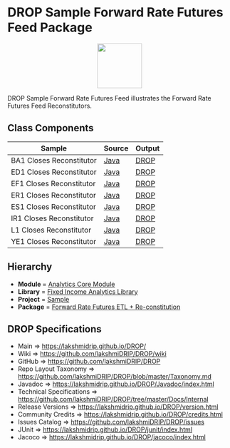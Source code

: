 # DROP Sample Forward Rate Futures Feed Package

<p align="center"><img src="https://github.com/lakshmiDRIP/DROP/blob/master/DRIP_Logo.gif?raw=true" width="100"></p>

DROP Sample Forward Rate Futures Feed illustrates the Forward Rate Futures Feed Reconstitutors.


## Class Components

 |           Sample         | Source | Output |
 |--------------------------|--------|--------|
 | BA1 Closes Reconstitutor | [Java](https://github.com/lakshmiDRIP/DROP/tree/master/src/main/java/org/drip/sample/forwardratefuturesfeed/BA1ClosesReconstitutor.java) | [DROP](https://github.com/lakshmiDRIP/DROP/blob/master/drop/org/drip/sample/forwardratefuturesfeed/BA1ClosesReconstitutor.drop) |
 | ED1 Closes Reconstitutor | [Java](https://github.com/lakshmiDRIP/DROP/tree/master/src/main/java/org/drip/sample/forwardratefuturesfeed/ED1ClosesReconstitutor.java) | [DROP](https://github.com/lakshmiDRIP/DROP/blob/master/drop/org/drip/sample/forwardratefuturesfeed/ED1ClosesReconstitutor.drop) |
 | EF1 Closes Reconstitutor | [Java](https://github.com/lakshmiDRIP/DROP/tree/master/src/main/java/org/drip/sample/forwardratefuturesfeed/EF1ClosesReconstitutor.java) | [DROP](https://github.com/lakshmiDRIP/DROP/blob/master/drop/org/drip/sample/forwardratefuturesfeed/EF1ClosesReconstitutor.drop) |
 | ER1 Closes Reconstitutor | [Java](https://github.com/lakshmiDRIP/DROP/tree/master/src/main/java/org/drip/sample/forwardratefuturesfeed/ER1ClosesReconstitutor.java) | [DROP](https://github.com/lakshmiDRIP/DROP/blob/master/drop/org/drip/sample/forwardratefuturesfeed/ER1ClosesReconstitutor.drop) |
 | ES1 Closes Reconstitutor | [Java](https://github.com/lakshmiDRIP/DROP/tree/master/src/main/java/org/drip/sample/forwardratefuturesfeed/ES1ClosesReconstitutor.java) | [DROP](https://github.com/lakshmiDRIP/DROP/blob/master/drop/org/drip/sample/forwardratefuturesfeed/ES1ClosesReconstitutor.drop) |
 | IR1 Closes Reconstitutor | [Java](https://github.com/lakshmiDRIP/DROP/tree/master/src/main/java/org/drip/sample/forwardratefuturesfeed/IR1ClosesReconstitutor.java) | [DROP](https://github.com/lakshmiDRIP/DROP/blob/master/drop/org/drip/sample/forwardratefuturesfeed/IR1ClosesReconstitutor.drop) |
 | L1 Closes Reconstitutor | [Java](https://github.com/lakshmiDRIP/DROP/tree/master/src/main/java/org/drip/sample/forwardratefuturesfeed/L1ClosesReconstitutor.java) | [DROP](https://github.com/lakshmiDRIP/DROP/blob/master/drop/org/drip/sample/forwardratefuturesfeed/L1ClosesReconstitutor.drop) |
 | YE1 Closes Reconstitutor | [Java](https://github.com/lakshmiDRIP/DROP/tree/master/src/main/java/org/drip/sample/forwardratefuturesfeed/YE1ClosesReconstitutor.java) | [DROP](https://github.com/lakshmiDRIP/DROP/blob/master/drop/org/drip/sample/forwardratefuturesfeed/YE1ClosesReconstitutor.drop) |


## Hierarchy

 <ul>
	<li><b>Module </b> = <a href = "https://github.com/lakshmiDRIP/DROP/tree/master/AnalyticsCore.md">Analytics Core Module</a></li>
	<li><b>Library</b> = <a href = "https://github.com/lakshmiDRIP/DROP/tree/master/FixedIncomeAnalyticsLibrary.md">Fixed Income Analytics Library</a></li>
	<li><b>Project</b> = <a href = "https://github.com/lakshmiDRIP/DROP/tree/master/src/main/java/org/drip/sample/README.md">Sample</a></li>
	<li><b>Package</b> = <a href = "https://github.com/lakshmiDRIP/DROP/tree/master/src/main/java/org/drip/sample/forwardratefuturesfeed/README.md">Forward Rate Futures ETL + Re-constitution</a></li>
 </ul>


## DROP Specifications

 * Main                     => https://lakshmidrip.github.io/DROP/
 * Wiki                     => https://github.com/lakshmiDRIP/DROP/wiki
 * GitHub                   => https://github.com/lakshmiDRIP/DROP
 * Repo Layout Taxonomy     => https://github.com/lakshmiDRIP/DROP/blob/master/Taxonomy.md
 * Javadoc                  => https://lakshmidrip.github.io/DROP/Javadoc/index.html
 * Technical Specifications => https://github.com/lakshmiDRIP/DROP/tree/master/Docs/Internal
 * Release Versions         => https://lakshmidrip.github.io/DROP/version.html
 * Community Credits        => https://lakshmidrip.github.io/DROP/credits.html
 * Issues Catalog           => https://github.com/lakshmiDRIP/DROP/issues
 * JUnit                    => https://lakshmidrip.github.io/DROP/junit/index.html
 * Jacoco                   => https://lakshmidrip.github.io/DROP/jacoco/index.html
